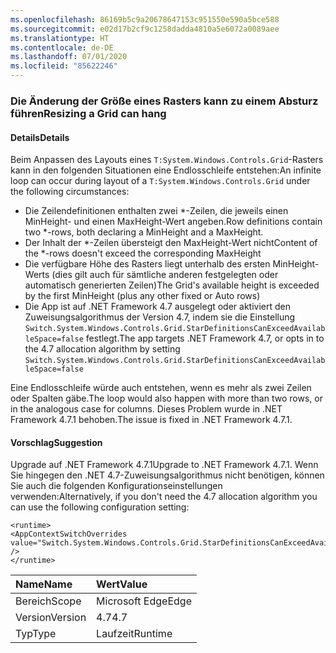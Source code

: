 ```yaml
---
ms.openlocfilehash: 86169b5c9a20678647153c951550e590a5bce588
ms.sourcegitcommit: e02d17b2cf9c1258dadda4810a5e6072a0089aee
ms.translationtype: HT
ms.contentlocale: de-DE
ms.lasthandoff: 07/01/2020
ms.locfileid: "85622246"
---
```

### <a name="resizing-a-grid-can-hang"></a><span data-ttu-id="210c9-101">Die Änderung der Größe eines Rasters kann zu einem Absturz führen</span><span class="sxs-lookup"><span data-stu-id="210c9-101">Resizing a Grid can hang</span></span>

#### <a name="details"></a><span data-ttu-id="210c9-102">Details</span><span class="sxs-lookup"><span data-stu-id="210c9-102">Details</span></span>

<span data-ttu-id="210c9-103">Beim Anpassen des Layouts eines <code>T:System.Windows.Controls.Grid</code>-Rasters kann in den folgenden Situationen eine Endlosschleife entstehen:</span><span class="sxs-lookup"><span data-stu-id="210c9-103">An infinite loop can occur during layout of a <code>T:System.Windows.Controls.Grid</code> under the following circumstances:</span></span><ul><li><span data-ttu-id="210c9-104">Die Zeilendefinitionen enthalten zwei \*-Zeilen, die jeweils einen MinHeight- und einen MaxHeight-Wert angeben.</span><span class="sxs-lookup"><span data-stu-id="210c9-104">Row definitions contain two \*-rows, both declaring a MinHeight and a MaxHeight.</span></span></li><li><span data-ttu-id="210c9-105">Der Inhalt der \*-Zeilen übersteigt den MaxHeight-Wert nicht</span><span class="sxs-lookup"><span data-stu-id="210c9-105">Content of the \*-rows doesn't exceed the corresponding MaxHeight</span></span></li><li><span data-ttu-id="210c9-106">Die verfügbare Höhe des Rasters liegt unterhalb des ersten MinHeight-Werts (dies gilt auch für sämtliche anderen festgelegten oder automatisch generierten Zeilen)</span><span class="sxs-lookup"><span data-stu-id="210c9-106">The Grid's available height is exceeded by the first MinHeight (plus any other fixed or Auto rows)</span></span></li><li><span data-ttu-id="210c9-107">Die App ist auf .NET Framework 4.7 ausgelegt oder aktiviert den Zuweisungsalgorithmus der Version 4.7, indem sie die Einstellung <code>Switch.System.Windows.Controls.Grid.StarDefinitionsCanExceedAvailableSpace=false</code> festlegt.</span><span class="sxs-lookup"><span data-stu-id="210c9-107">The app targets .NET Framework 4.7, or opts in to the 4.7 allocation algorithm by setting <code>Switch.System.Windows.Controls.Grid.StarDefinitionsCanExceedAvailableSpace=false</code></span></span></li></ul><span data-ttu-id="210c9-108">Eine Endlosschleife würde auch entstehen, wenn es mehr als zwei Zeilen oder Spalten gäbe.</span><span class="sxs-lookup"><span data-stu-id="210c9-108">The loop would also happen with more than two rows, or in the analogous case for columns.</span></span> <span data-ttu-id="210c9-109">Dieses Problem wurde in .NET Framework 4.7.1 behoben.</span><span class="sxs-lookup"><span data-stu-id="210c9-109">The issue is fixed in .NET Framework 4.7.1.</span></span>

#### <a name="suggestion"></a><span data-ttu-id="210c9-110">Vorschlag</span><span class="sxs-lookup"><span data-stu-id="210c9-110">Suggestion</span></span>

<span data-ttu-id="210c9-111">Upgrade auf .NET Framework 4.7.1</span><span class="sxs-lookup"><span data-stu-id="210c9-111">Upgrade to .NET Framework 4.7.1.</span></span>  <span data-ttu-id="210c9-112">Wenn Sie hingegen den .NET 4.7-Zuweisungsalgorithmus nicht benötigen, können Sie auch die folgenden Konfigurationseinstellungen verwenden:</span><span class="sxs-lookup"><span data-stu-id="210c9-112">Alternatively, if you don't need the 4.7 allocation algorithm you can use the following configuration setting:</span></span><pre><code class="lang-xml">&lt;runtime&gt;&#13;&#10;&lt;AppContextSwitchOverrides value=&quot;Switch.System.Windows.Controls.Grid.StarDefinitionsCanExceedAvailableSpace=true&quot; /&gt;&#13;&#10;&lt;/runtime&gt;&#13;&#10;</code></pre>

| <span data-ttu-id="210c9-113">Name</span><span class="sxs-lookup"><span data-stu-id="210c9-113">Name</span></span>    | <span data-ttu-id="210c9-114">Wert</span><span class="sxs-lookup"><span data-stu-id="210c9-114">Value</span></span>       |
|:--------|:------------|
| <span data-ttu-id="210c9-115">Bereich</span><span class="sxs-lookup"><span data-stu-id="210c9-115">Scope</span></span>   |<span data-ttu-id="210c9-116">Microsoft Edge</span><span class="sxs-lookup"><span data-stu-id="210c9-116">Edge</span></span>|
|<span data-ttu-id="210c9-117">Version</span><span class="sxs-lookup"><span data-stu-id="210c9-117">Version</span></span>|<span data-ttu-id="210c9-118">4.7</span><span class="sxs-lookup"><span data-stu-id="210c9-118">4.7</span></span>|
|<span data-ttu-id="210c9-119">Typ</span><span class="sxs-lookup"><span data-stu-id="210c9-119">Type</span></span>|<span data-ttu-id="210c9-120">Laufzeit</span><span class="sxs-lookup"><span data-stu-id="210c9-120">Runtime</span></span>|
